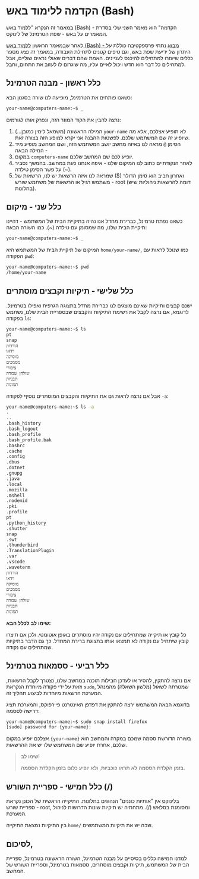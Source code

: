 # הקדמה ללימוד באש (Bash) 
במאמר זה הנקרא "ללמוד באש (Bash) - הקדמה" הוא מאמר השני שלי בסדרת המאמרים על באש - שפת הטרמינל של לינוקס.

לאחר שבמאמר הראשון [ללמוד באש (Bash) - מבוא](https://github.com/Nachmen-Kurtz/Learn-Linux/blob/ace1b69a43a90d1bbe722b5acadd42fbb37d19da/Bash/1.%20%D7%9C%D7%9C%D7%9E%D7%95%D7%93%20%D7%91%D7%90%D7%A9%20-%20%D7%9E%D7%91%D7%95%D7%90.md) נתתי פרספקטיבה כוללת על היתרון של ידיעת שפת באש, וגם טיפים קטנים לתחילת העבודה, במאמר זה נציג מספר כללים שיעזרו למתחילים להיכנס לעניינים. האמת שהם דברים שאולי נראים שוליים, אבל למתחילים כל דבר הוא חדש ויכול לאיים עליו, מה שיגרום לו לעזוב את התחום, וחבל.

## כלל ראשון - מבנה הטרמינל
כשאנו פותחים את הטרמינל, מופיעה לנו שורה בסגנון הבא:

```bash
your-name@computers-name:~$ _
```

נרצה להבין את הקוד המוזר הזה, ונפרק אותו לגורמים:

1. המילה הראשונה (משמאל לימין כמובן...) `your-name` לא תופיע אצלכם, אלא מה שיופיע זה שם המשתמש שלכם. לפשטות ההבנה אני יקרא למופע הזה בצורה זאת.
2. הסימן `@` מראה לנו באיזה מחשב יושב המשתמש הזה, ושם המחשב מופיע מיד המילה הבאה -
3. במקום `computers-name` יופיע לכם שם המחשב שלכם.
5. לאחר הנקודתיים כתוב לנו המיקום שלנו - איפה אנחנו כעת במחשב. בהמשך נסביר על פשר הסימן טילדה (~).
6. ואחרון חביב הוא סימן הדולר  ($) שמראה לנו איזה הרשאות יש לנו, הרשאות של משתמש רגיל או הרשאות של משתמש שורש - root (דומה להרשאות ניהוליות שיש בחלונות).

## כלל שני - מיקום
כשאנו נפתח טרמינל, כברירת מחדל אנו נהיה בתיקיית הבית של המשתמש - דהיינו תיקיית הבית שלנו, מה שמסומן עם טילדה (~). כמו השורה הבאה:

```bash
your-name@computers-name:~$ _
```

המיקום של תיקיית הבית של המשתמש היא `home/your-name/`, כמו שנוכל לראות עם הפקודה `pwd`:

```bash
your-name@computers-name:~$ pwd
/home/your-name
```

## כלל שלישי - תיקיות וקבצים מוסתרים
ישנם קבצים ותיקיות שאינם מוצגים לנו כברירת מחדל בתצוגה הגרפית ואפילו בטרמינל. לדוגמא, אם נרצה לקבל את רשימת התיקיות והקבצים שבספריית הבית שלנו, נשתמש בפקודה `ls`:

```bash
your-name@computers-name:~$ ls
pt
snap
הורדות
וידאו
מוסיקה
מסמכים
ציבורי
שולחן עבודה
תבניות
תמונות
```

אבל אם נרצה לראות גם את התיקיות והקבצים המוסתרים נוסיף לפקודה `-a`:

```bash
your-name@computers-name:~$ ls -a
.
..
.bash_history
.bash_logout
.bash_profile
.bash_profile.bak
.bashrc
.cache
.config
.dbus
.dotnet
.gnupg
.java
.local
.mozilla
.mshell
.nodemid
.pki
.profile
pt
.python_history
.shutter
snap
.swt
.thunderbird
.TranslationPlugin
.var
.vscode
.waveterm
הורדות
וידאו
מוסיקה
מסמכים
ציבורי
שולחן עבודה
תבניות
תמונות
```

**שימו לב לכלל הבא:**

כל קובץ או תיקייה שמתחילים עם נקודה יהיו מוסתרים באופן אוטומטי. ולכן אם תיצרו קובץ שיתחיל עם נקודה לא תמצאו אותו בתצוגת ברירת המחדל. כך גם הדבר בתיקיות שמתחילים עם נקודה.

## כלל רביעי - ססמאות בטרמינל
אם נרצה להתקין, להסיר או לעדכן חבילות תוכנה במחשב שלנו, נצטרך לקבל הרשאות, וזאת על ידי פקודה מיוחדת הנקראת `sudo`, שמטרתה לשאול (מלשון השאלה) מהמנהל המערכת הרשאות מיוחדות לביצוע תהליך זה.

בדוגמא הבאה המשתמש ירצה להתקין את דפדפן האינטרנט פיירפוקס, והמערכת תציג דרישה לססמה:

```bash
your-name@computers-name:~$ sudo snap install firefox
[sudo] password for {your-name}:
```

אצלכם יופיע במקום `{your-name}` בשורה הדורשת ססמה שמכם במקרה והמחשב הוא שלכם, אחרת יופיע שם המשתמש שלו יש את ההרשאות.

>שימו לב!
>
>בזמן הקלדת הססמה לא תראו כוכביות, ולא יופיע כלום בזמן הקלדת הססמה.

## כלל חמישי - ספריית השורש (/)
בלינוקס אין "אותיות כוננים" הנהוגים בחלונות. התיקייה הראשית של הכונן נקראת ספריית שורש - root, ומסומנת בסלאש (/). מתחתיה יש תיקיות שונות הדרושות לניהול המערכת.

בין התיקיות נמצאת התיקייה `home/` שבה יש את תיקיות המשתמשים.

## לסיכום,
למדנו חמישה כללים בסיסיים על מבנה הטרמינל, השורה הראשונה בטרמינל, ספריית הבית של המשתמש, תיקיות וקבצים מוסתרים, ססמאות בטרמינל,  וספריית השורש של המחשב.
